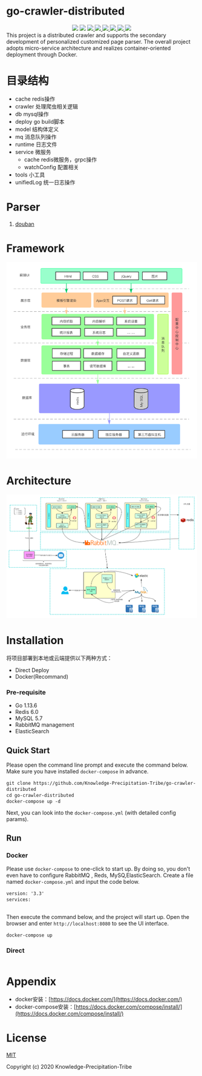 # go-crawler-distributed
<div align="center">
<img border="0" src="https://camo.githubusercontent.com/54fdbe8888c0a75717d7939b42f3d744b77483b0/687474703a2f2f6a617977636a6c6f76652e6769746875622e696f2f73622f69636f2f617765736f6d652e737667" />
<img border="0" src="https://camo.githubusercontent.com/1ef04f27611ff643eb57eb87cc0f1204d7a6a14d/68747470733a2f2f696d672e736869656c64732e696f2f7374617469632f76313f6c6162656c3d254630253946253843253946266d6573736167653d496625323055736566756c267374796c653d7374796c653d666c617426636f6c6f723d424334453939" />
<a href="https://github.com/SuperSupeng">     <img border="0" src="https://camo.githubusercontent.com/41e8e16b771d56dd768f7055354613254961d169/687474703a2f2f6a617977636a6c6f76652e6769746875622e696f2f73622f6769746875622f677265656e2d666f6c6c6f772e737667" /> </a> 
<a href="https://github.com/golang-collection/go-crawler-distributed/issues">     <img border="0" src="https://img.shields.io/github/issues/golang-collection/go-crawler-distributed" /> </a>
<a href="https://github.com/golang-collection/go-crawler-distributed/network/members">     <img border="0" src="https://img.shields.io/github/forks/golang-collection/go-crawler-distributed" /> </a>
<a href="https://github.com/golang-collection/go-crawler-distributed/stargazers">     <img border="0" src="https://img.shields.io/github/stars/golang-collection/go-crawler-distributed" /> </a>
<a href="https://github.com/golang-collection/go-crawler-distributed/blob/master/LICENSE">     <img border="0" src="https://img.shields.io/github/license/golang-collection/go-crawler-distributed" /> </a>
<a href="https://github.com/golang-collection/Urban-computing-papers/blob/master/wechat.md">     <img border="0" src="https://camo.githubusercontent.com/013c283843363c72b1463af208803bfbd5746292/687474703a2f2f6a617977636a6c6f76652e6769746875622e696f2f73622f69636f2f7765636861742e737667" /> </a>
</div>
This project is a distributed crawler and supports the secondary development of personalized customized page parser. The overall project adopts micro-service architecture and realizes container-oriented deployment through Docker.

# 目录结构

- cache redis操作
- crawler 处理爬虫相关逻辑
- db mysql操作
- deploy go build脚本
- model 结构体定义
- mq 消息队列操作
- runtime 日志文件
- service 微服务
    - cache redis微服务，grpc操作
    - watchConfig 配置相关
- tools 小工具
- unifiedLog 统一日志操作

# Parser

1. [douban](./crawer/douban)

# Framework

![framework](./img/framework.png)

# Architecture

![flow](./img/flow.png)

# Installation

将项目部署到本地或云端提供以下两种方式：

- Direct Deploy
- Docker(Recommand)

### Pre-requisite

- Go 1.13.6
- Redis 6.0
- MySQL 5.7
- RabbitMQ management
- ElasticSearch

## Quick Start

Please open the command line prompt and execute the command below. Make sure you have installed `docker-compose` in advance.

```
git clone https://github.com/Knowledge-Precipitation-Tribe/go-crawler-distributed
cd go-crawler-distributed
docker-compose up -d
```

Next, you can look into the `docker-compose.yml` (with detailed config params).

## Run

### Docker

Please use `docker-compose` to one-click to start up. By doing so, you don't even have to configure RabbitMQ , Reds, MySQ,ElasticSearch. Create a file named `docker-compose.yml` and input the code below.

```
version: '3.3'
services:
  
```

Then execute the command below, and the project will start up. Open the browser and enter `http://localhost:8080` to see the UI interface.

```
docker-compose up
```

### Direct
```bash

```


# Appendix

- docker安装：[https://docs.docker.com/](https://docs.docker.com/)
- docker-compose安装：[https://docs.docker.com/compose/install/](https://docs.docker.com/compose/install/)

# License

[MIT](https://github.com/Knowledge-Precipitation-Tribe/DigitRecognitionService/blob/master/LICENSE)

Copyright (c) 2020 Knowledge-Precipitation-Tribe

